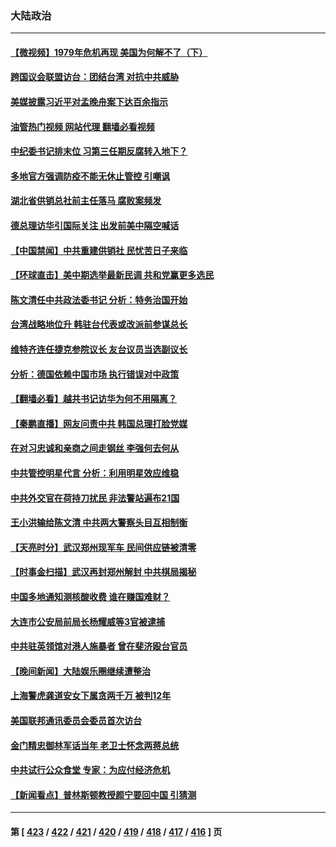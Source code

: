 ### 大陆政治
---
#### [【微视频】1979年危机再现 美国为何解不了（下）](../../pages/ncid277/n13858870.md?11040045) 
#### [跨国议会联盟访台：团结台湾 对抗中共威胁](../../pages/ncid277/n13858593.md?11040045) 
#### [美媒披露习近平对孟晚舟案下达百余指示](../../pages/ncid277/n13858323.md?11040045) 
#### [油管热门视频 网站代理 翻墙必看视频](http://132.145.103.77:81/youtube.html?11040045)
#### [中纪委书记排末位 习第三任期反腐转入地下？](../../pages/ncid277/n13858627.md?11040045) 
#### [多地官方强调防疫不能无休止管控 引嘲讽](../../pages/ncid277/n13858596.md?11040045) 
#### [湖北省供销总社前主任落马 腐败案频发](../../pages/ncid277/n13858574.md?11040045) 
#### [德总理访华引国际关注 出发前美中隔空喊话](../../pages/ncid277/n13858611.md?11040045) 
#### [【中国禁闻】中共重建供销社 民忧苦日子来临](../../pages/ncid277/n13858160.md?11040045) 
#### [【环球直击】美中期选举最新民调 共和党赢更多选民](../../pages/ncid277/n13858118.md?11040045) 
#### [陈文清任中共政法委书记 分析：特务治国开始](../../pages/ncid277/n13858478.md?11040045) 
#### [台湾战略地位升 韩驻台代表或改派前参谋总长](../../pages/ncid277/n13858456.md?11040045) 
#### [维特齐连任捷克参院议长 友台议员当选副议长](../../pages/ncid277/n13858332.md?11040045) 
#### [分析：德国依赖中国市场 执行错误对中政策](../../pages/ncid277/n13858391.md?11040045) 
#### [【翻墙必看】越共书记访华为何不用隔离？](../../pages/ncid277/n13858396.md?11040045) 
#### [【秦鹏直播】网友问责中共 韩国总理打脸党媒](../../pages/ncid277/n13858170.md?11040045) 
#### [在对习忠诚和亲商之间走钢丝 李强何去何从](../../pages/ncid277/n13858202.md?11040045) 
#### [中共管控明星代言 分析：利用明星效应维稳](../../pages/ncid277/n13858201.md?11040045) 
#### [中共外交官在荷持刀扰民 非法警站遍布21国](../../pages/ncid277/n13858096.md?11040045) 
#### [王小洪输给陈文清 中共两大警察头目互相制衡](../../pages/ncid277/n13857674.md?11040045) 
#### [【天亮时分】武汉郑州现军车 民间供应链被清零](../../pages/ncid277/n13858010.md?11040045) 
#### [【时事金扫描】武汉再封郑州解封 中共棋局揭秘](../../pages/ncid277/n13858001.md?11040045) 
#### [中国多地通知测核酸收费 谁在赚国难财？](../../pages/ncid277/n13857855.md?11040045) 
#### [大连市公安局前局长杨耀威等3官被逮捕](../../pages/ncid277/n13857658.md?11040045) 
#### [中共驻英领馆对港人施暴者 曾在斐济殴台官员](../../pages/ncid277/n13857819.md?11040045) 
#### [【晚间新闻】大陆娱乐圈继续遭整治](../../pages/ncid277/n13857785.md?11040045) 
#### [上海警虎龚道安女下属贪两千万 被判12年](../../pages/ncid277/n13857804.md?11040045) 
#### [美国联邦通讯委员会委员首次访台](../../pages/ncid277/n13857688.md?11040045) 
#### [金门精忠御林军话当年 老卫士怀念两蒋总统](../../pages/ncid277/n13857752.md?11040045) 
#### [中共试行公众食堂 专家：为应付经济危机](../../pages/ncid277/n13857649.md?11040045) 
#### [【新闻看点】普林斯顿教授颜宁要回中国 引猜测](../../pages/ncid277/n13857436.md?11040045) 

---
#### 第 [ [423](./423.md?11040045) / [422](./422.md?11040045) / [421](./421.md?11040045) / [420](./420.md?11040045) / [419](./419.md?11040045) / [418](./418.md?11040045) / [417](./417.md?11040045) / [416](./416.md?11040045) ] 页
